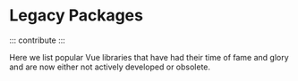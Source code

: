 # Legacy Packages

::: contribute :::

Here we list popular Vue libraries that have had their time of fame and glory and are now either not actively developed or obsolete.
